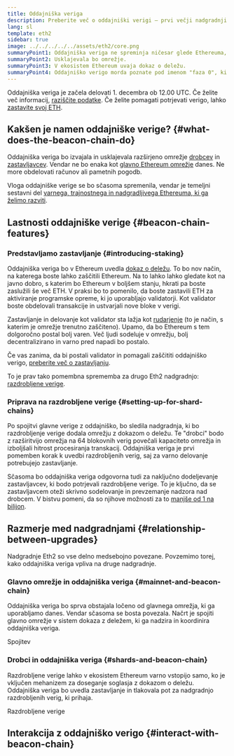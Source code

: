 ```yaml
---
title: Oddajniška veriga
description: Preberite več o oddajniški verigi – prvi večji nadgradnji Eth2 za Ethereum.
lang: sl
template: eth2
sidebar: true
image: ../../../../../assets/eth2/core.png
summaryPoint1: Oddajniška veriga ne spreminja ničesar glede Ethereuma, ki ga uporabljamo danes.
summaryPoint2: Usklajevala bo omrežje.
summaryPoint3: V ekosistem Ethereum uvaja dokaz o deležu.
summaryPoint4: Oddajniško verigo morda poznate pod imenom "faza 0", ki se uporablja v tehničnih načrtih.
---
```


<UpgradeStatus isShipped date="Odpremljeno!">
    Oddajniška veriga je začela delovati 1. decembra ob 12.00 UTC. Če želite več informacij, <a href="https://beaconscan.com/">raziščite podatke</a>. Če želite pomagati potrjevati verigo, lahko <a href="/eth2/staking/">zastavite svoj ETH</a>.
</UpgradeStatus>

## Kakšen je namen oddajniške verige? {#what-does-the-beacon-chain-do}

Oddajniška veriga bo izvajala in usklajevala razširjeno omrežje [drobcev](/eth2/shard-chains/) in [zastavljavcev](/eth2/staking/). Vendar ne bo enaka kot [glavno Ethereum omrežje](/glossary/#mainnet) danes. Ne more obdelovati računov ali pametnih pogodb.

Vloga oddajniške verige se bo sčasoma spremenila, vendar je temeljni sestavni del [varnega, trajnostnega in nadgradljivega Ethereuma, ki ga želimo razviti](/eth2/vision/).

## Lastnosti oddajniške verige {#beacon-chain-features}

### Predstavljamo zastavljanje {#introducing-staking}

Oddajniška veriga bo v Ethereum uvedla [dokaz o deležu](/developers/docs/consensus-mechanisms/pos/). To bo nov način, na katerega boste lahko zaščitili Ethereum. Na to lahko lahko gledate kot na javno dobro, s katerim bo Ethereum v boljšem stanju, hkrati pa boste zaslužili še več ETH. V praksi bo to pomenilo, da boste zastavili ETH za aktiviranje programske opreme, ki jo uporabljajo validatorji. Kot validator boste obdelovali transakcije in ustvarjali nove bloke v verigi.

Zastavljanje in delovanje kot validator sta lažja kot [rudarjenje](/developers/docs/mining/) (to je način, s katerim je omrežje trenutno zaščiteno). Upamo, da bo Ethereum s tem dolgoročno postal bolj varen. Več ljudi sodeluje v omrežju, bolj decentralizirano in varno pred napadi bo postalo.

<InfoBanner emoji=":money_bag:">
Če vas zanima, da bi postali validator in pomagali zaščititi oddajniško verigo, <a href="/eth2/staking/">preberite več o zastavljanju</a>.
</InfoBanner>

To je prav tako pomembna sprememba za drugo Eth2 nadgradnjo: [razdrobljene verige](/eth2/shard-chains/).

### Priprava na razdrobljene verige {#setting-up-for-shard-chains}

Po spojitvi glavne verige z oddajniško, bo sledila nadgradnja, ki bo razdrobljenje verige dodala omrežju z dokazom o deležu. Te "drobci" bodo z razširitvijo omrežja na 64 blokovnih verig povečali kapaciteto omrežja in izboljšali hitrost procesiranja transkacij. Oddajniška veriga je prvi pomemben korak k uvedbi razdrobljenih verig, saj za varno delovanje potrebujejo zastavljanje.

Sčasoma bo oddajniška veriga odgovorna tudi za naključno dodeljevanje zastavljavcev, ki bodo potrjevali razdrobljene verige. To je ključno, da se zastavljavcem oteži skrivno sodelovanje in prevzemanje nadzora nad drobcem. V bistvu pomeni, da so njihove možnosti za to [manjše od 1 na bilijon](https://medium.com/@chihchengliang/minimum-committee-size-explained-67047111fa20).

## Razmerje med nadgradnjami {#relationship-between-upgrades}

Nadgradnje Eth2 so vse delno medsebojno povezane. Povzemimo torej, kako oddajniška veriga vpliva na druge nadgradnje.

### Glavno omrežje in oddajniška veriga {#mainnet-and-beacon-chain}

Oddajniška veriga bo sprva obstajala ločeno od glavnega omrežja, ki ga uporabljamo danes. Vendar sčasoma se bosta povezala. Načrt je spojiti glavno omrežje v sistem dokaza z deležem, ki ga nadzira in koordinira oddajniška veriga.

<ButtonLink to="/eth2/merge/">Spojitev</ButtonLink>

### Drobci in oddajniška veriga {#shards-and-beacon-chain}

Razdrobljene verige lahko v ekosistem Ethereum varno vstopijo samo, ko je vključen mehanizem za doseganje soglasja z dokazom o deležu. Oddajniška veriga bo uvedla zastavljanje in tlakovala pot za nadgradnjo razdrobljenih verig, ki prihaja.

<ButtonLink to="/eth2/shard-chains/">Razdrobljene verige</ButtonLink>

<Divider />

## Interakcija z oddajniško verigo {#interact-with-beacon-chain}

<Eth2BeaconChainActions />

